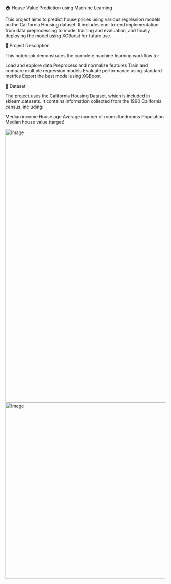 🏠 House Value Prediction using Machine Learning

This project aims to predict house prices using various regression models on the California Housing dataset. It includes end-to-end implementation from data preprocessing to model training and evaluation, and finally deploying the model using XGBoost for future use.

📌 Project Description

This notebook demonstrates the complete machine learning workflow to:

Load and explore data
Preprocess and normalize features
Train and compare multiple regression models
Evaluate performance using standard metrics
Export the best model using XGBoost

📂 Dataset

The project uses the California Housing Dataset, which is included in sklearn.datasets. It contains information collected from the 1990 California census, including:

Median income
House age
Average number of rooms/bedrooms
Population
Median house value (target)

<img width="858" alt="Image" src="https://github.com/user-attachments/assets/e0d1fd75-5ab7-4beb-b7dc-1e6f3fe22e6f" />
<img width="554" alt="Image" src="https://github.com/user-attachments/assets/0c8f3e0c-a8ee-4891-81a2-2147e4d6333c" />

